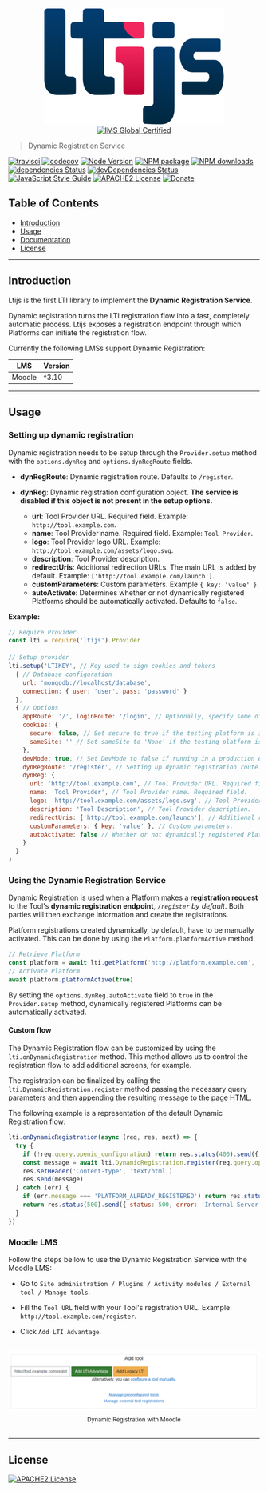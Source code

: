 

<div align="center">
	<br>
	<br>
	<a href="https://cvmcosta.github.io/ltijs"><img width="360" src="logo-300.svg"></img></a>
  <a href="https://site.imsglobal.org/certifications/coursekey/ltijs"​ target='_blank'><img width="80" src="https://www.imsglobal.org/sites/default/files/IMSconformancelogoREG.png" alt="IMS Global Certified" border="0"></img></a>
</div>


> Dynamic Registration Service


[![travisci](https://travis-ci.org/Cvmcosta/ltijs.svg?branch=master)](https://travis-ci.org/Cvmcosta/ltijs)
[![codecov](https://codecov.io/gh/Cvmcosta/ltijs/branch/master/graph/badge.svg)](https://codecov.io/gh/Cvmcosta/ltijs)
[![Node Version](https://img.shields.io/node/v/ltijs.svg)](https://www.npmjs.com/package/ltijs)
[![NPM package](https://img.shields.io/npm/v/ltijs.svg)](https://www.npmjs.com/package/ltijs)
[![NPM downloads](https://img.shields.io/npm/dm/ltijs)](https://www.npmjs.com/package/ltijs)
[![dependencies Status](https://david-dm.org/cvmcosta/ltijs/status.svg)](https://david-dm.org/cvmcosta/ltijs)
[![devDependencies Status](https://david-dm.org/cvmcosta/ltijs/dev-status.svg)](https://david-dm.org/cvmcosta/ltijs?type=dev)
[![JavaScript Style Guide](https://img.shields.io/badge/code_style-standard-brightgreen.svg)](https://standardjs.com)
[![APACHE2 License](https://img.shields.io/github/license/cvmcosta/ltijs)](#LICENSE)
[![Donate](https://img.shields.io/badge/Donate-Buy%20me%20a%20coffe-blue)](https://www.buymeacoffee.com/UL5fBsi)

## Table of Contents

- [Introduction](#introduction)
- [Usage](#usage)
- [Documentation](#documentation)
- [License](#license)

---


## Introduction

Ltijs is the first LTI library to implement the **Dynamic Registration Service**. 

Dynamic registration turns the LTI registration flow into a fast, completely automatic process. Ltijs exposes a registration endpoint through which Platforms can initiate the registration flow.

Currently the following LMSs support Dynamic Registration:

| **LMS** | **Version** |
| ---- | ---|
| Moodle | ^3.10 |


---


## Usage


### Setting up dynamic registration

Dynamic registration needs to be setup through the `Provider.setup` method with the `options.dynReg` and `options.dynRegRoute` fields.

- **dynRegRoute**: Dynamic registration route. Defaults to `/register`.

- **dynReg**: Dynamic registration configuration object. **The service is disabled if this object is not present in the setup options.**
  - **url**: Tool Provider URL. Required field. Example: `http://tool.example.com`.
  - **name**: Tool Provider name. Required field. Example: `Tool Provider`.
  - **logo**: Tool Provider logo URL. Example: `http://tool.example.com/assets/logo.svg`.
  - **description**: Tool Provider description.
  - **redirectUris**: Additional redirection URLs. The main URL is added by default. Example: `['http://tool.example.com/launch']`.
  - **customParameters**: Custom parameters. Example `{ key: 'value' }`.
  - **autoActivate**: Determines whether or not dynamically registered Platforms should be automatically activated. Defaults to `false`.

**Example:**

``` javascript
// Require Provider 
const lti = require('ltijs').Provider

// Setup provider
lti.setup('LTIKEY', // Key used to sign cookies and tokens
  { // Database configuration
    url: 'mongodb://localhost/database',
    connection: { user: 'user', pass: 'password' }
  },
  { // Options
    appRoute: '/', loginRoute: '/login', // Optionally, specify some of the reserved routes
    cookies: {
      secure: false, // Set secure to true if the testing platform is in a different domain and https is being used
      sameSite: '' // Set sameSite to 'None' if the testing platform is in a different domain and https is being used
    },
    devMode: true, // Set DevMode to false if running in a production environment with https
    dynRegRoute: '/register', // Setting up dynamic registration route. Defaults to '/register'
    dynReg: {
      url: 'http://tool.example.com', // Tool Provider URL. Required field.
      name: 'Tool Provider', // Tool Provider name. Required field.
      logo: 'http://tool.example.com/assets/logo.svg', // Tool Provider logo URL.
      description: 'Tool Description', // Tool Provider description.
      redirectUris: ['http://tool.example.com/launch'], // Additional redirection URLs. The main URL is added by default.
      customParameters: { key: 'value' }, // Custom parameters.
      autoActivate: false // Whether or not dynamically registered Platforms should be automatically activated. Defaults to false.
    }
  }
)
```



### Using the Dynamic Registration Service

Dynamic Registration is used when a Platform makes a **registration request** to the Tool's **dynamic registration endpoint**, *`/register` by default*. Both parties will then exchange information and create the registrations.

Platform registrations created dynamically, by default, have to be manually activated. This can be done by using the `Platform.platformActive` method:


```javascript
// Retrieve Platform
const platform = await lti.getPlatform('http://platform.example.com', 'CLIENTID')
// Activate Platform
await platform.platformActive(true)
```

By setting the `options.dynReg.autoActivate` field to `true` in the `Provider.setup` method, dynamically registered Platforms can be automatically activated.

#### Custom flow

The Dynamic Registration flow can be customized by using the `lti.onDynamicRegistration` method. This method allows us to control the registration flow to add additional screens, for example.

The registration can be finalized by calling the `lti.DynamicRegistration.register` method passing the necessary query parameters and then appending the resulting message to the page HTML.

The following example is a representation of the default Dynamic Registration flow:

```javascript
lti.onDynamicRegistration(async (req, res, next) => {
  try {
    if (!req.query.openid_configuration) return res.status(400).send({ status: 400, error: 'Bad Request', details: { message: 'Missing parameter: "openid_configuration".' } })
    const message = await lti.DynamicRegistration.register(req.query.openid_configuration, req.query.registration_token)
    res.setHeader('Content-type', 'text/html')
    res.send(message)
  } catch (err) {
    if (err.message === 'PLATFORM_ALREADY_REGISTERED') return res.status(403).send({ status: 403, error: 'Forbidden', details: { message: 'Platform already registered.' } })
    return res.status(500).send({ status: 500, error: 'Internal Server Error', details: { message: err.message } })
  }
})
```


### Moodle LMS

Follow the steps bellow to use the Dynamic Registration Service with the Moodle LMS:

- Go to `Site administration / Plugins / Activity modules / External tool / Manage tools`.

- Fill the `Tool URL` field with your Tool's registration URL. Example: `http://tool.example.com/register`.

- Click `Add LTI Advantage`.

<div align="center">
  </br>
	<img width="800" src="dynreg_moodle.png"></img>
  <div><sub>Dynamic Registration with Moodle</sub></div>
  </br>
</div>



---

## License

[![APACHE2 License](https://img.shields.io/github/license/cvmcosta/ltijs)](LICENSE)
